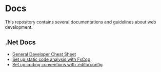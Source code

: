 # Docs

This repository contains several documentations and guidelines about web development.

## .Net Docs
- [General Developer Cheat Sheet](./development-cheat-cheet.md)
- [Set up static code analysis with FxCop](./setup-static-code-analysis-fxcop.md)
- [Set up coding conventions with .editorconfig](./setup-coding-style-editorconfig.md)

